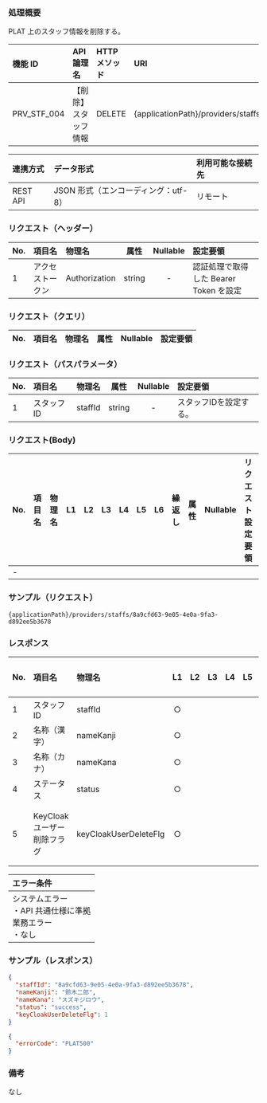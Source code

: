 ### 処理概要

PLAT 上のスタッフ情報を削除する。

| 機能 ID     | API 論理名           | HTTP メソッド | URI                                          |
| :---------- |:---------------------| :------------ | :------------------------------------------- |
| PRV_STF_004 | 【削除】スタッフ情報 |    DELETE     | {applicationPath}/providers/staffs/{staffId} |

| 連携方式 | データ形式                           | 利用可能な接続先   |
| :------- | :----------------------------------- | :----------------- |
| REST API | JSON 形式（エンコーディング：utf-8） | リモート           |

### リクエスト（ヘッダー）

| No. | 項目名           | 物理名        |  属性  | Nullable | 設定要領                               |
| :-- | :--------------- | :------------ | :----: | :------: | :------------------------------------- |
| 1   | アクセストークン | Authorization | string |    -     | 認証処理で取得した Bearer Token を設定 |

### リクエスト（クエリ）

| No. | 項目名 | 物理名 | 属性 | Nullable | 設定要領 |
| :-- | :----- | :----- | :--: | :------: | :------- |

### リクエスト（パスパラメータ）

| No. | 項目名     | 物理名  | 属性   | Nullable | 設定要領               |
| :-- | :--------- | :------ | :----: | :------: | :--------------------- |
| 1   | スタッフID | staffId | string |    -     | スタッフIDを設定する。 |

### リクエスト(Body)
| No. | 項目名 | 物理名 | L1  | L2  | L3  | L4  | L5  | L6  | 繰返し | 属性 | Nullable | リクエスト設定要領 |
| :-- | :----- | :----- | :-: | :-: | :-: | :-: | :-: | :-: | :----- | :--- | :------- | :----------------- |
| -   |        |        |     |     |     |     |     |     |        |      |          |                    |

### サンプル（リクエスト）

```
{applicationPath}/providers/staffs/8a9cfd63-9e05-4e0a-9fa3-d892ee5b3678
```

### レスポンス

| No. | 項目名                      | 物理名                | L1   | L2   | L3   | L4  | L5  | L6  | 繰返し | 属性    | Nullable | レスポンス設定要領                                        |
| :-- | :-------------------------- | :-------------------- | :--: | :--: | :--: | :-: | :-: | :-: | :----- | :------ | :------- |:----------------------------------------------------------|
| 1   | スタッフID                  | staffId               |  ○  |      |      |     |     |     |        | string  | -        |                                                           |
| 2   | 名称（漢字）                | nameKanji             |  ○  |      |      |     |     |     |        | string  | -        |                                                           |
| 3   | 名称（カナ）                | nameKana              |  ○  |      |      |     |     |     |        | string  | -        |                                                           |
| 4   | ステータス                  | status                |  ○  |      |      |     |     |     |        | string | -        | success：正常                                             |
| 5   | KeyCloakユーザー削除フラグ  | keyCloakUserDeleteFlg |  ○  |      |      |     |     |     |        | integer | -        | 0：削除失敗(ユーザー存在しない) １：削除成功              |


| エラー条件                                                        |
| :---------------------------------------------------------------- |
| システムエラー<br/>・API 共通仕様に準拠<br/>業務エラー<br/>・なし |

### サンプル（レスポンス）

```json title="正常終了"
{
  "staffId": "8a9cfd63-9e05-4e0a-9fa3-d892ee5b3678",
  "nameKanji": "鈴木二郎",
  "nameKana": "スズキジロウ",
  "status": "success",
  "keyCloakUserDeleteFlg": 1
}
```

```json title="異常終了"
{
  "errorCode": "PLAT500"
}
```

### 備考

なし
